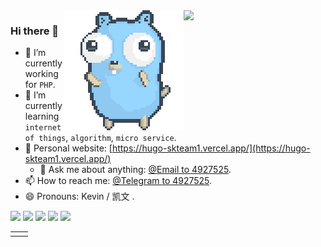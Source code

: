 <a href="https://github.com/4927525?tab=repositories">
  <img align="right" src="https://github-readme-stats.vercel.app/api?username=4927525&count_private=&show_icons=true" width="45%" />
  <img align="right" src="img/go.gif"/>
</a>

### Hi there 👋

- 🔭 I’m currently working for `PHP`.
- 🌱 I’m currently learning `internet of things`, `algorithm`, `micro service`.
- 🔗 Personal website: [https://hugo-skteam1.vercel.app/](https://hugo-skteam1.vercel.app/)  
    - 💬 Ask me about anything: [@Email to 4927525](mailto:hzbskak@gmail.com).
- 📫 How to reach me: [@Telegram to 4927525](https://t.me/hzbskak).
- 😄 Pronouns: Kevin / 凯文 .

![](https://img.shields.io/docker/v/hzbskak/testsbw)
![](https://img.shields.io/badge/Go-1.16-1cadd5)
![](https://img.shields.io/badge/php-7.4.3-9cf)
![](https://visitor-badge.laobi.icu/badge?page_id=4927525.4927525)
![](https://wakatime.com/badge/github/4927525/4927525.svg)


<!--START_SECTION:waka--> 
<!--END_SECTION:waka-->

<a href="https://github.com/4927525?tab=repositories">

<table cellspacing="0" cellpadding="0">
<tr>
<td valign="top" width="50%">

</td>
<td valign="top" width="50%">

</td>
</tr>
</table>
</a>
